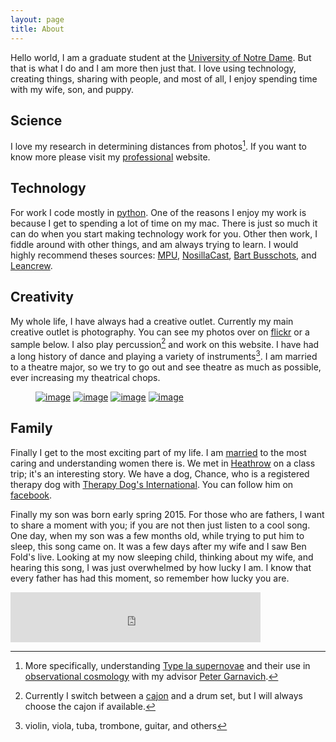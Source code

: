 ```yaml
---
layout: page
title: About
---
```


Hello world, I am a graduate student at the [University of Notre Dame][nd-phys]. But that is what I do and I am more then just that. I love using technology, creating things, sharing with people, and most of all, I enjoy spending time with my wife, son, and puppy. 

[nd-phys]: http://www.physics.nd.edu

## Science
I love my research in determining distances from photos[^research]. If you want to know more please visit my [professional] website.

[professional]: http://www.nd.edu/~brose3/

## Technology
For work I code mostly in [python]. One of the reasons I enjoy my work is because I get to spending a lot of time on my mac. There is just so much it can do when you start making technology work for you. Other then work, I fiddle around with other things, and am always trying to learn. I would highly recommend theses sources: [MPU], [NosillaCast], [Bart Busschots], and [Leancrew]. 

[python]: https://www.python.org
[MPU]: http://www.relay.fm/mpu/
[Bart Busschots]: https://www.bartbusschots.ie
[NosillaCast]: http://www.podfeet.com
[Leancrew]: http://leancrew.com/all-this/

## Creativity 
My whole life, I have always had a creative outlet. Currently my main creative outlet is photography. You can see my photos over on [flickr] or a sample below. I also play percussion[^1] and work on this website. I have had a long history of dance and playing a variety of instruments[^2]. I am married to a theatre major, so we try to go out and see theatre as much as possible, ever increasing my theatrical chops. 

[flickr]: https://www.flickr.com/photos/benmike/

<figure class="half">
    <a href="https://farm4.staticflickr.com/3805/13231470134_44cb88bfdb.jpg"><img src="https://farm4.staticflickr.com/3805/13231470134_44cb88bfdb_b.jpg" alt="image"></a>
    <a href="https://farm3.staticflickr.com/2878/8885812468_06fc2b016f.jpg"><img src="https://farm3.staticflickr.com/2878/8885812468_06fc2b016f_b.jpg" alt="image"></a>
    <a href="https://farm6.staticflickr.com/5335/9467252787_69a96d1ee1.jpg"><img src="https://farm6.staticflickr.com/5335/9467252787_69a96d1ee1_b.jpg" alt="image"></a>
    <a href="https://farm1.staticflickr.com/491/18588424538_561765873d.jpg"><img src="https://farm1.staticflickr.com/491/18588424538_561765873d_b.jpg" alt="image"></a>
</figure>

## Family
Finally I get to the most exciting part of my life. I am [married] to the most caring and understanding women there is. We met in [Heathrow] on a class trip; it's an interesting story. We have a dog, Chance, who is a registered therapy dog with [Therapy Dog's International][TDI]. You can follow him on [facebook][chance-fb]. 

[married]: https://sites.google.com/site/benandcaitgetmarried/
[Heathrow]: https://en.wikipedia.org/wiki/London_Heathrow_Airport
[TDI]: http://www.tdi-dog.org
[chance-fb]: https://www.facebook.com/ChanceTheTherapyDog

Finally my son was born early spring 2015. For those who are fathers, I want to share a moment with you;  if you are not then just listen to a cool song. One day, when my son was a few months old, while trying to put him to sleep, this song came on. It was a few days after my wife and I saw Ben Fold's live. Looking at my now sleeping child, thinking about my wife, and hearing this song, I was just overwhelmed by how lucky I am. I know that every father has had this moment, so remember how lucky you are.

<iframe width="400" height="80" src="https://rd.io/i/QVRNyjdzRs0/" frameborder="0"></iframe>


<!-- footnotes -->
[^1]: Currently I switch between a [cajon] and a drum set, but I will always choose the cajon if available. 
[^2]: violin, viola, tuba, trombone, guitar, and others
[^research]: More specifically, understanding [Type Ia supernovae][sn] and their use in [observational cosmology] with my advisor [Peter Garnavich][peter].

[cajon]: https://en.wikipedia.org/wiki/Cajón
[sn]: https://www.flickr.com/photos/benmike/
[observational cosmology]: https://en.wikipedia.org/wiki/Observational_cosmology
[peter]: https://physics.nd.edu/people/faculty/peter-garnavich/
